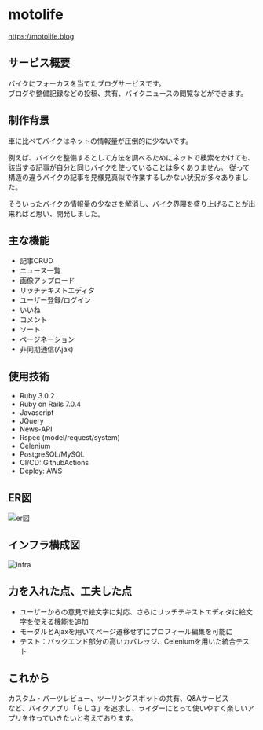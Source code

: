 # motolife
https://motolife.blog
## サービス概要
バイクにフォーカスを当てたブログサービスです。  
ブログや整備記録などの投稿、共有、バイクニュースの閲覧などができます。
## 制作背景  
車に比べてバイクはネットの情報量が圧倒的に少ないです。  
  
例えば、バイクを整備するとして方法を調べるためにネットで検索をかけても、該当する記事が自分と同じバイクを使っていることは多くありません。 
従って構造の違うバイクの記事を見様見真似で作業するしかない状況が多々ありました。  
  
そういったバイクの情報量の少なさを解消し、バイク界隈を盛り上げることが出来ればと思い、開発しました。  
## 主な機能
* 記事CRUD
* ニュース一覧
* 画像アップロード
* リッチテキストエディタ
* ユーザー登録/ログイン
* いいね
* コメント
* ソート
* ページネーション
* 非同期通信(Ajax)
## 使用技術
* Ruby 3.0.2
* Ruby on Rails 7.0.4
* Javascript
* JQuery
* News-API
* Rspec (model/request/system)
* Celenium
* PostgreSQL/MySQL
* CI/CD: GithubActions
* Deploy: AWS
## ER図
![er図](https://user-images.githubusercontent.com/120924735/223081010-5e8c9884-b80d-4047-b959-f24291c4fed5.png)
## インフラ構成図
![infra](https://user-images.githubusercontent.com/120924735/223062721-45e86036-1b95-4818-a6e4-c279b118a5bb.png)
## 力を入れた点、工夫した点
* ユーザーからの意見で絵文字に対応、さらにリッチテキストエディタに絵文字を使える機能を追加
* モーダルとAjaxを用いてページ遷移せずにプロフィール編集を可能に
* テスト：バックエンド部分の高いカバレッジ、Celeniumを用いた統合テスト
## これから
カスタム・パーツレビュー、ツーリングスポットの共有、Q&Aサービス  
など、バイクアプリ「らしさ」を追求し、ライダーにとって使いやすく楽しいアプリを作っていきたいと考えております。
